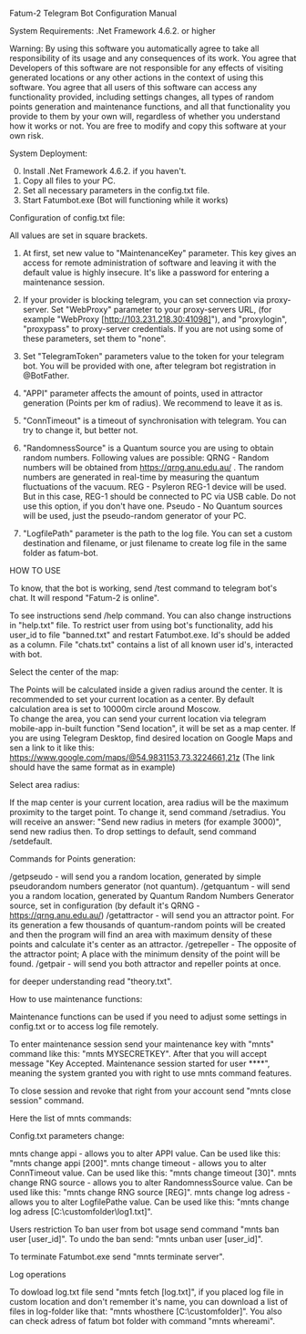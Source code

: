 Fatum-2 Telegram Bot Configuration Manual


System Requirements:
.Net Framework 4.6.2. or higher


Warning: By using this software you automatically agree to take all responsibility of its usage and any consequences of its work. 
You agree that Developers of this software are not responsible for any effects of visiting generated locations or any other actions in the context of using this software. 
You agree that all users of this software can access any functionality provided, including settings changes, all types of random points generation and maintenance functions, and all that functionality you provide to them by your own will, regardless of whether you understand how it works or not.
You are free to modify and copy this software at your own risk. 


System Deployment:

0. Install .Net Framework 4.6.2. if you haven't.
1. Copy all files to your PC.
2. Set all necessary parameters in the config.txt file.
3. Start Fatumbot.exe (Bot will functioning while it works)


Configuration of config.txt file:

All values are set in square brackets.

1. At first, set new value to "MaintenanceKey" parameter. This key gives an access for remote administration of software and leaving it with the default value is highly insecure. It's like a password for entering a maintenance session.

2. If your provider is blocking telegram, you can set connection via proxy-server. Set "WebProxy" parameter to your proxy-servers URL, (for example "WebProxy [http://103.231.218.30:41098]"), and "proxylogin", "proxypass" to proxy-server credentials. If you are not using some of these parameters, set them to "none".

3. Set "TelegramToken" parameters value to the token for your telegram bot. You will be provided with one, after telegram bot registration in @BotFather.

4. "APPI" parameter affects the amount of points, used in attractor generation (Points per km of radius). We recommend to leave it as is.

5. "ConnTimeout" is a timeout of synchronisation with telegram. You can try to change it, but better not.

6. "RandomnessSource" is a Quantum source you are using to obtain random numbers. Following values are possible:
QRNG - Random numbers will be obtained from https://qrng.anu.edu.au/ . The random numbers are generated in real-time by measuring the quantum fluctuations of the vacuum.
REG - Psyleron REG-1 device will be used. But in this case, REG-1 should be connected to PC via USB cable. Do not use this option, if you don't have one.
Pseudo - No Quantum sources will be used, just the pseudo-random generator of your PC.

7. "LogfilePath" parameter is the path to the log file. You can set a custom destination and filename, or just filename to create log file in the same folder as fatum-bot.



HOW TO USE

To know, that the bot is working, send /test command to telegram bot's chat. It will respond "Fatum-2 is online".

To see instructions send /help command. You can also change instructions in "help.txt" file.
To restrict user from using bot's functionality, add his user_id to file "banned.txt" and restart Fatumbot.exe. Id's should be added as a column.
File "chats.txt" contains a list of all known user id's, interacted with bot.

Select the center of the map:

The Points will be calculated inside a given radius around the center. It is recommended to set your current location as a center.
By default calculation area is set to 10000m circle around Moscow.  
To change the area, you can send your current location via telegram mobile-app in-built function "Send location", it will be set as a map center.
If you are using Telegram Desktop, find desired location on Google Maps and sen a link to it like this:  https://www.google.com/maps/@54.9831153,73.3224661,21z
(The link should have the same format as in example)

Select area radius:

If the map center is your current location, area radius will be the maximum proximity to the target point. To change it, send command /setradius.
You will receive an answer: "Send new radius in meters (for example 3000)", send new radius then.
To drop settings to default, send command /setdefault.

Commands for Points generation:

/getpseudo - will send you a random location, generated by simple pseudorandom numbers generator (not quantum).
/getquantum - will send you a random location, generated by Quantum Random Numbers Generator source, set in configuration (by default it's QRNG - https://qrng.anu.edu.au/)
/getattractor - will send you an attractor point. For its generation a few thousands of quantum-random points will be created and then the program will find an area with maximum density of these points and calculate it's center as an attractor.
/getrepeller -  The opposite of the attractor point; A place with the minimum density of the point will be found.
/getpair - will send you both attractor and repeller points at once.

for deeper understanding read "theory.txt".


How to use maintenance functions:

Maintenance functions can be used if you need to adjust some settings in config.txt or to access log file remotely.

To enter maintenance session send your maintenance key with "mnts" command like this: "mnts MYSECRETKEY".
After that you will accept message "Key Accepted. Maintenance session started for user ****", 
meaning the system granted you with right to use mnts command features.

To close session and revoke that right from your account send "mnts close session" command.

Here the list of mnts commands:

Config.txt parameters change:

mnts change appi - allows you to alter APPI value. Can be used like this: "mnts change appi [200]".
mnts change timeout - allows you to alter ConnTimeout value. Can be used like this: "mnts change timeout [30]".
mnts change RNG source - allows you to alter RandomnessSource value. Can be used like this: "mnts change RNG source [REG]".
mnts change log adress - allows you to alter LogfilePathe value. Can be used like this: "mnts change log adress [C:\customfolder\log1.txt]".

Users restriction
To ban user from bot usage send command "mnts ban user [user_id]". To undo the ban send: "mnts unban user [user_id]".

To terminate Fatumbot.exe send "mnts terminate server".

Log operations

To dowload log.txt file send "mnts fetch [log.txt]", if you placed log file in custom location and don't remember it's name, you can download a list of files in log-folder like that: "mnts whosthere [C:\customfolder]". You also can check adress of fatum bot folder with command "mnts whereami".
